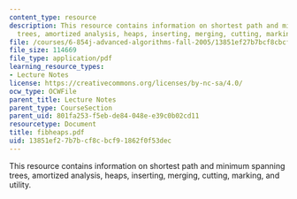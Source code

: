 ```yaml
---
content_type: resource
description: This resource contains information on shortest path and minimum spanning
  trees, amortized analysis, heaps, inserting, merging, cutting, marking, and utility.
file: /courses/6-854j-advanced-algorithms-fall-2005/13851ef27b7bcf8cbcf91862f0f53dec_fibheaps.pdf
file_size: 114669
file_type: application/pdf
learning_resource_types:
- Lecture Notes
license: https://creativecommons.org/licenses/by-nc-sa/4.0/
ocw_type: OCWFile
parent_title: Lecture Notes
parent_type: CourseSection
parent_uid: 801fa253-f5eb-de84-048e-e39c0b02cd11
resourcetype: Document
title: fibheaps.pdf
uid: 13851ef2-7b7b-cf8c-bcf9-1862f0f53dec
---
```

This resource contains information on shortest path and minimum spanning trees, amortized analysis, heaps, inserting, merging, cutting, marking, and utility.